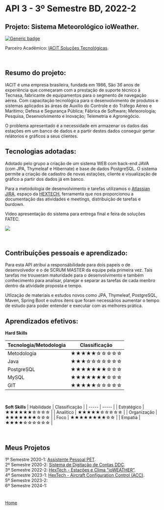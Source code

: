# API 3 - 3º Semestre BD, 2022-2

## Projeto: Sistema Meteorológico ioWeather.

[![Generic badge](https://img.shields.io/badge/GitHub-Repositório-blue.svg)](https://github.com/GroupHextech/HEXTECH-API3sem)

Parceiro Acadêmico: [IACIT Soluções Tecnológicas](https://www.iacit.com.br/).

<br>

## Resumo do projeto:

IACIT é uma empresa brasileira, fundada em 1986, São 36 anos de experiência que começaram com a prestação de suporte técnico à Tecnasa, fabricante de equipamentos para o segmento de navegação aérea. Com capacitação tecnológica para o desenvolvimento de produtos e sistemas aplicados às áreas de Auxílio do Controle e do Tráfego Aéreo e Marítimo; Defesa e Segurança Pública; Fábrica de Software; Meteorologia; Pesquisa, Desenvolvimento e Inovação; Telemetria e Agronegócio.

O problema apresentado é a necessidade em armazenar os dados das estações em um banco de dados e a partir destes dados conseguir gertar relátorios e gráficos a seus clientes.
<br/>

## Tecnologias adotadas:

Adotado pelo grupo a criação de um sistema WEB com back-end JAVA (com JPA, Thymeleaf e Hibernate) e base de dados PostgreSQL. O sistema permite a criação de cadastro de novas estações, cliente e visualização de gráfico a partir dos dados já em banco.

Para a metodologia de desenvolvimento e tarefas utilizamos o [Atlassian JIRA](https://www.atlassian.com/br/software/jira), espaço da [HEXTECH](https://fatecbdsjc.atlassian.net/jira/software/projects/FHTAPI3SEM/boards/1), ferramenta que nos proporcionou a documentação das atividades e meetings, distribuição de tarefas e burdown.

Vídeo apresentação do sistema para entrega final e feira de soluções FATEC.

[![](http://img.youtube.com/vi/h1t4SODqV5s/0.jpg)](https://youtu.be/h1t4SODqV5s "API - 2022-2")

<br/>

## Contribuições pessoais e aprendizado:

Para esta API atribui a responsábilidade para dois papeis o de desenvolvedor e o de SCRUM MASTER da equipe pela primeira vez.
Tais tarefas me trouxeram maturidade para o desenvolvimento e também conhecimento para analisar, planejar e separar as tarefas de cada menbro dentro da atividade proposta e tempo.

Utlização de materiais e estudos novos como JPA, Thymeleaf, PostgreSQL, Maven, Spring Boot e outros itens que foram necessários aumentar o tempo de estudo para poder entender e executar com as melhores prática.
<br/>

## Aprendizados efetivos:

**Hard Skills**

| Tecnologia/Metodologia | Classificação|
| ----- | ----- |
| Metodologia | ★★★★★☆☆☆☆☆ |
| Java | ★★★☆☆☆☆☆☆☆ |
| PostgreSQL | ★★★★★★★☆☆☆ |
| MySQL | ★★★★★★★☆☆☆ |
| GIT | ★★★★★☆☆☆☆☆ |

<br/>

**Soft Skills**
| Habilidade | Classificação |
| ----- | ----- |
| Estratégico | ★★★★★★☆☆☆☆ |
| Analítico | ★★★★★☆☆☆☆☆ |
| Organização | ★★★★★★★☆☆☆ |
| Foco | ★★★★★★★★☆☆ |
| Empatia | ★★★★☆☆☆☆☆☆ |

<br>

## Meus Projetos

1º Semestre 2020-1: [Assistente Pessoal PET](./sem1_api.md). <br/>
2º Semestre 2020-2: [Sistema de Digitação de Contas DDC](./sem2_api.md). <br/>
3º Semestre 2022-2: [HexTech - Estações e Clima "ioWEATHER"](./sem3_api.md). <br/>
4º Semestre 2023-1: [HexTech - Aircraft Configuration Control (ACC)](./sem4_api.md). <br/>
5º Semestre 2023-2: <br/>
6º Semestre 2024-1: <br/>

#

[Home](../README.md)